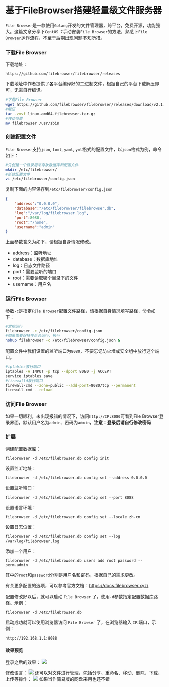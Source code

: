 # 基于FileBrowser搭建轻量级文件服务器

`File Browser`是一款使用`Golang`开发的文件管理器，跨平台，免费开源，功能强大。这篇文章分享下`CentOS 7`手动安装`File Browser`的方法，熟悉下`File Browser`运作流程，不至于后期出现问题不知所措。

### 下载File Browser

 下载地址：
```
https://github.com/filebrowser/filebrowser/releases
```

下载地址中作者提供了各平台编译好的二进制文件，根据自己的平台下载解压即可，无需自行编译。

```bash
#下载File Browser
wget https://github.com/filebrowser/filebrowser/releases/download/v2.1.0/linux-amd64-filebrowser.tar.gz
#解压
tar -zxvf linux-amd64-filebrowser.tar.gz
#移动位置
mv filebrowser /usr/sbin
```

### 创建配置文件

`File Browser`支持`json`, `toml`, `yaml`, `yml`格式的配置文件，以`json`格式为例，命令如下：

```bash
#先创建一个目录用来存放数据库和配置文件
mkdir /etc/filebrowser/
#新建配置文件
vi /etc/filebrowser/config.json
```

复制下面的内容保存到`/etc/filebrowser/config.json`

```json
{
    "address":"0.0.0.0",
    "database":"/etc/filebrowser/filebrowser.db",
    "log":"/var/log/filebrowser.log",
    "port":8080,
    "root":"/home",
    "username":"admin"
}
```

上面参数含义为如下，请根据自身情况修改。

- address：监听地址
- database：数据库地址
- log：日志文件路径
- port：需要监听的端口
- root：需要读取哪个目录下的文件
- username：用户名

### 运行File Browser

参数`-c`是指定`File Browser`配置文件路径，请根据自身情况填写路径，命令如下：

```bash
#常规运行
filebrowser -c /etc/filebrowser/config.json
#如果需要保持在后台运行，执行
nohup filebrowser -c /etc/filebrowser/config.json &
```

配置文件中我们设置的监听端口为`8080`，不要忘记防火墙或安全组中放行这个端口。

```bash
#iptables放行端口
iptables -A INPUT -p tcp --dport 8080 -j ACCEPT
service iptables save
#firewalld放行端口
firewall-cmd --zone=public --add-port=8080/tcp --permanent
firewall-cmd --reload
```

### 访问File Browser

如果一切顺利，未出现报错的情况下，访问`http://IP:8080`可看到File Browser登录界面，默认用户名为`admin`、密码为`admin`，**注意：登录后请自行修改密码**

### 扩展

创建配置数据库：

```
filebrowser -d /etc/filebrowser.db config init
```

设置监听地址：

```
filebrowser -d /etc/filebrowser.db config set --address 0.0.0.0
```

设置监听端口：

```
filebrowser -d /etc/filebrowser.db config set --port 8088
```

设置语言环境：

```
filebrowser -d /etc/filebrowser.db config set --locale zh-cn
```

设置日志位置：

```
filebrowser -d /etc/filebrowser.db config set --log /var/log/filebrowser.log
```

添加一个用户：

```
filebrowser -d /etc/filebrowser.db users add root password --perm.admin
```

其中的`root`和`password`分别是用户名和密码，根据自己的需求更改。

有关更多配置的选项，可以参考官方文档：https://docs.filebrowser.xyz/

配置修改好以后，就可以启动 `File Browser` 了，使用`-d`参数指定配置数据库路径。示例：

```
filebrowser -d /etc/filebrowser.db
```

启动成功就可以使用浏览器访问 `File Browser` 了，在浏览器输入 `IP`:端口，示例：
```
http://192.168.1.1:8088
```

#### 效果预览
登录之后的效果：
![](https://gitee.com/sysker/picBed/raw/master/images/20211111132747.png)

修改语言：
![](https://gitee.com/sysker/picBed/raw/master/images/20211111132927.png)
还可以对文件进行管理，包括分享、重命名、移动、删除、下载、上传等操作：
![](https://gitee.com/sysker/picBed/raw/master/images/20211111133024.png)
如果当作简易版的网盘来用也还不错
